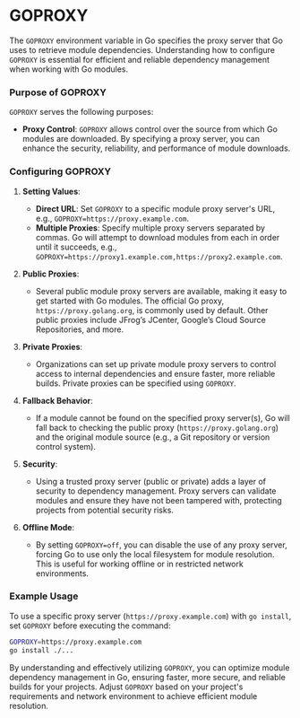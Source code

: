 # GOPROXY

The `GOPROXY` environment variable in Go specifies the proxy server that Go uses to retrieve module dependencies. Understanding how to configure `GOPROXY` is essential for efficient and reliable dependency management when working with Go modules.

### Purpose of GOPROXY

`GOPROXY` serves the following purposes:

- **Proxy Control**: `GOPROXY` allows control over the source from which Go modules are downloaded. By specifying a proxy server, you can enhance the security, reliability, and performance of module downloads.

### Configuring GOPROXY

1. **Setting Values**:
   - **Direct URL**: Set `GOPROXY` to a specific module proxy server's URL, e.g., `GOPROXY=https://proxy.example.com`.
   - **Multiple Proxies**: Specify multiple proxy servers separated by commas. Go will attempt to download modules from each in order until it succeeds, e.g., `GOPROXY=https://proxy1.example.com,https://proxy2.example.com`.

2. **Public Proxies**:
   - Several public module proxy servers are available, making it easy to get started with Go modules. The official Go proxy, `https://proxy.golang.org`, is commonly used by default. Other public proxies include JFrog’s JCenter, Google’s Cloud Source Repositories, and more.

3. **Private Proxies**:
   - Organizations can set up private module proxy servers to control access to internal dependencies and ensure faster, more reliable builds. Private proxies can be specified using `GOPROXY`.

4. **Fallback Behavior**:
   - If a module cannot be found on the specified proxy server(s), Go will fall back to checking the public proxy (`https://proxy.golang.org`) and the original module source (e.g., a Git repository or version control system).

5. **Security**:
   - Using a trusted proxy server (public or private) adds a layer of security to dependency management. Proxy servers can validate modules and ensure they have not been tampered with, protecting projects from potential security risks.

6. **Offline Mode**:
   - By setting `GOPROXY=off`, you can disable the use of any proxy server, forcing Go to use only the local filesystem for module resolution. This is useful for working offline or in restricted network environments.

### Example Usage

To use a specific proxy server (`https://proxy.example.com`) with `go install`, set `GOPROXY` before executing the command:
```bash
GOPROXY=https://proxy.example.com 
go install ./...
```

By understanding and effectively utilizing `GOPROXY`, you can optimize module dependency management in Go, ensuring faster, more secure, and reliable builds for your projects. Adjust `GOPROXY` based on your project's requirements and network environment to achieve efficient module resolution.